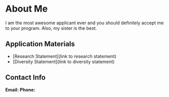# About Me
I am the most awesome applicant ever and you should definitely accept me to your program. Also, my sister is the best.

## Application Materials
* [Research Statement](link to research statement)
* [Diversity Statement](link to diversity statement)

## Contact Info
**Email:**
**Phone:**
